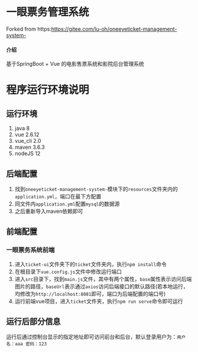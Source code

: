 # 一眼票务管理系统

Forked from https:https://gitee.com/lu-oh/oneeyeticket-management-system-

#### 介绍

基于SpringBoot + Vue 的电影售票系统和影院后台管理系统

# 程序运行环境说明

## 运行环境

1. java 8
2. vue 2.6.12
3. vue_cli 2.0
4. maven 3.6.3
5. nodeJS 12

## 后端配置

1. 找到`oneeyeticket-management-system-`模块下的`resources`文件夹内的`application.yml`，端口在最下方配置
2. 同文件内`application.yml`配置`mysql`的数据源
3. 之后重新导入maven依赖即可

## 前端配置

### 一眼票务系统前端

1. 进入`ticket-ui`文件夹下的`ticket`文件夹内，执行`npm install`命令
2. 在根目录下`vue.config.js`文件中修改运行端口
3. 进入`src`目录下，找到`main.js`文件，其中有两个属性，`base`属性表示访问后端图片的路径，`baseUrl`表示通过`axios`访问后端接口的默认路径(若本地运行，均修改为`http://localhost:8081`即可，端口为后端配置的端口号)
4. 运行前端vue项目，进入`ticket`文件夹，执行`npm run serve`命令即可运行


## 运行后部分信息

运行后通过控制台显示的指定地址即可访问前台和后台，默认登录用户为：`用户名：aaa 密码：123`


